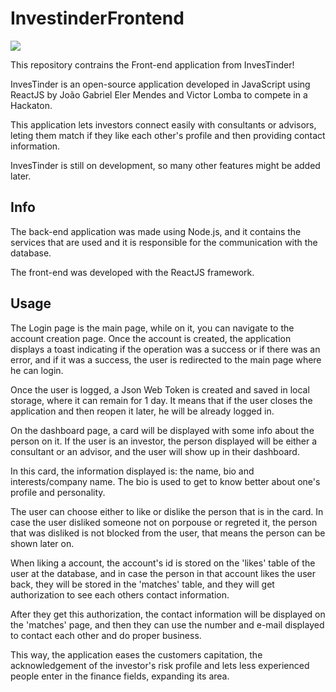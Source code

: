 # InvestinderFrontend

![](src/assets/logo.png)

This repository contrains the Front-end application from InvesTinder!

InvesTinder is an open-source application developed in JavaScript using ReactJS by João Gabriel Eler Mendes and Victor Lomba to compete in a Hackaton.

This application lets investors connect easily with consultants or advisors, leting them match if they like each other's profile and then providing contact information.

InvesTinder is still on development, so many other features might be added later.

## Info

The back-end application was made using Node.js, and it contains the services that are used and it is responsible for the communication with the database.

The front-end was developed with the ReactJS framework.

## Usage

The Login page is the main page, while on it, you can navigate to the account creation page. Once the account is created, the application displays a toast indicating if the operation was a success or if there was an error, and if it was a success, the user is redirected to the main page where he can login.

Once the user is logged, a Json Web Token is created and saved in local storage, where it can remain for 1 day. It means that if the user closes the application and then reopen it later, he will be already logged in.

On the dashboard page, a card will be displayed with some info about the person on it. If the user is an investor, the person displayed will be either a consultant or an advisor, and the user will show up in their dashboard.

In this card, the information displayed is: the name, bio and interests/company name. The bio is used to get to know better about one's profile and personality.

The user can choose either to like or dislike the person that is in the card. In case the user disliked someone not on porpouse or regreted it, the person that was disliked is not blocked from the user, that means the person can be shown later on.

When liking a account, the account's id is stored on the 'likes' table of the user at the database, and in case the person in that account likes the user back, they will be stored in the 'matches' table, and they will get authorization to see each others contact information.

After they get this authorization, the contact information will be displayed on the 'matches' page, and then they can use the number and e-mail displayed to contact each other and do proper business.

This way, the application eases the customers capitation, the acknowledgement of the investor's risk profile and lets less experienced people enter in the finance fields, expanding its area.
